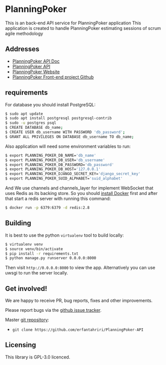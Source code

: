 # PlanningPoker

This is an back-end API service for PlanningPoker application
This application is created to handle PlanningPoker estimating sessions of scrum agile methodology

## Addresses

* [PlanningPoker API Doc](http://82.102.10.119:8080/redoc/) 
* [PlanningPoker API](http://82.102.10.119:8080) 
* [PlanningPoker Website](http://scrumplanning.ir)
* [PlanningPoker Front-end project Github](https://github.com/erfantahriri/PlanningPoker-Front)

## requirements

For database you should install PostgreSQL:

```sh
$ sudo apt update
$ sudo apt install postgresql postgresql-contrib
$ sudo -u postgres psql
$ CREATE DATABASE db_name;
$ CREATE USER db_username WITH PASSWORD 'db_password';
$ GRANT ALL PRIVILEGES ON DATABASE db_username TO db_name;

```

Also application will need some environment variables to run:

```sh
$ export PLANNING_POKER_DB_NAME='db_name'
$ export PLANNING_POKER_DB_USER='db_username'
$ export PLANNING_POKER_DB_PASSWORD='db_password'
$ export PLANNING_POKER_DB_HOST='127.0.0.1'
$ export PLANNING_POKER_DJANGO_SECRET_KEY='django_secret_key'
$ export PLANNING_POKER_SUID_ALPHABET='suid_alphabet'

```

And We use channels and channels_layer for implement WebSocket that uses Redis as its backing store. So you should [install Docker](https://docs.docker.com/install/linux/docker-ce/ubuntu/) first and after that start a redis server with running this command:

```sh
$ docker run -p 6379:6379 -d redis:2.8

```

## Building

It is best to use the python `virtualenv` tool to build locally:

```sh
$ virtualenv venv
$ source venv/bin/activate
$ pip install -r requirements.txt
$ python manage.py runserver 0.0.0.0:8000
```

Then visit `http://0.0.0.0:8000` to view the app. Alternatively you
can use uwsgi to run the server locally.

## Get involved!

We are happy to receive PR, bug reports, fixes and other improvements.

Please report bugs via the
[github issue tracker](https://github.com/erfantahriri/PlanningPoker-API/issues).

Master [git repository](https://github.com/erfantahriri/PlanningPoker-API):

* `git clone https://github.com/erfantahriri/PlanningPoker-API`

## Licensing

This library is GPL-3.0 licenced.
